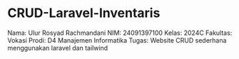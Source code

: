 # CRUD-Laravel-Inventaris
Nama: Ulur Rosyad Rachmandani
NIM: 24091397100
Kelas: 2024C
Fakultas: Vokasi
Prodi: D4 Manajemen Informatika
Tugas:  Website CRUD sederhana menggunakan laravel dan tailwind
